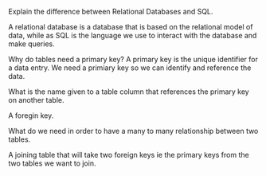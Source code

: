 Explain the difference between Relational Databases and SQL.

A relational database is a database that is based on the relational model of data, while as SQL is the language we use to interact with the database and make queries.

Why do tables need a primary key?
A primary key is the unique identifier for a data entry. We need a primiary key so we can identify and reference the data.

What is the name given to a table column that references the primary key on another table.

A foregin key.

What do we need in order to have a many to many relationship between two tables.

A joining table that will take two foreign keys ie the primary keys from the two tables we want to join.
